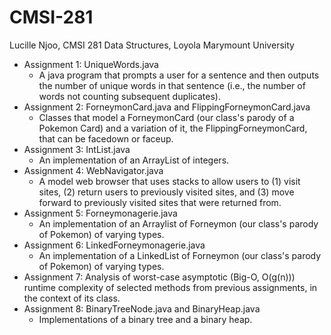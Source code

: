 # CMSI-281
Lucille Njoo, CMSI 281 Data Structures, Loyola Marymount University
* Assignment 1: UniqueWords.java
  * A java program that prompts a user for a sentence and then outputs the number of unique words in that sentence (i.e., the number of words not counting subsequent duplicates).
* Assignment 2: ForneymonCard.java and FlippingForneymonCard.java
  * Classes that model a ForneymonCard (our class's parody of a Pokemon Card) and a variation of it, the FlippingForneymonCard, that can be facedown or faceup. 
* Assignment 3: IntList.java
  * An implementation of an ArrayList of integers.
* Assignment 4: WebNavigator.java
  * A model web browser that uses stacks to allow users to (1) visit sites, (2) return users to previously visited sites, and (3) move forward to previously visited sites that were returned from.
* Assignment 5: Forneymonagerie.java
  * An implementation of an Arraylist of Forneymon (our class's parody of Pokemon) of varying types.
* Assignment 6: LinkedForneymonagerie.java 
  * An implementation of a LinkedList of Forneymon (our class's parody of Pokemon) of varying types.
* Assignment 7: Analysis of worst-case asymptotic (Big-O, O(g(n))) runtime complexity of selected methods from previous assignments, in the context of its class.
* Assignment 8: BinaryTreeNode.java and BinaryHeap.java
  * Implementations of a binary tree and a binary heap.
